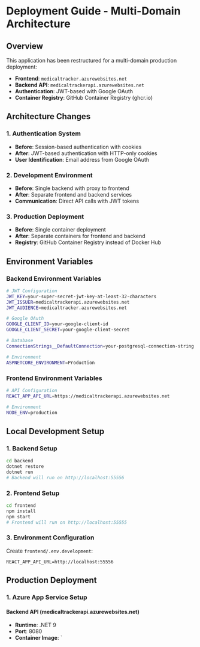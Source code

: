 # Deployment Guide - Multi-Domain Architecture

## Overview

This application has been restructured for a multi-domain production deployment:

- **Frontend**: `medicaltracker.azurewebsites.net`
- **Backend API**: `medicaltrackerapi.azurewebsites.net`
- **Authentication**: JWT-based with Google OAuth
- **Container Registry**: GitHub Container Registry (ghcr.io)

## Architecture Changes

### 1. Authentication System
- **Before**: Session-based authentication with cookies
- **After**: JWT-based authentication with HTTP-only cookies
- **User Identification**: Email address from Google OAuth

### 2. Development Environment
- **Before**: Single backend with proxy to frontend
- **After**: Separate frontend and backend services
- **Communication**: Direct API calls with JWT tokens

### 3. Production Deployment
- **Before**: Single container deployment
- **After**: Separate containers for frontend and backend
- **Registry**: GitHub Container Registry instead of Docker Hub

## Environment Variables

### Backend Environment Variables
```bash
# JWT Configuration
JWT_KEY=your-super-secret-jwt-key-at-least-32-characters
JWT_ISSUER=medicaltrackerapi.azurewebsites.net
JWT_AUDIENCE=medicaltracker.azurewebsites.net

# Google OAuth
GOOGLE_CLIENT_ID=your-google-client-id
GOOGLE_CLIENT_SECRET=your-google-client-secret

# Database
ConnectionStrings__DefaultConnection=your-postgresql-connection-string

# Environment
ASPNETCORE_ENVIRONMENT=Production
```

### Frontend Environment Variables
```bash
# API Configuration
REACT_APP_API_URL=https://medicaltrackerapi.azurewebsites.net

# Environment
NODE_ENV=production
```

## Local Development Setup

### 1. Backend Setup
```bash
cd backend
dotnet restore
dotnet run
# Backend will run on http://localhost:55556
```

### 2. Frontend Setup
```bash
cd frontend
npm install
npm start
# Frontend will run on http://localhost:55555
```

### 3. Environment Configuration
Create `frontend/.env.development`:
```
REACT_APP_API_URL=http://localhost:55556
```

## Production Deployment

### 1. Azure App Service Setup

#### Backend API (medicaltrackerapi.azurewebsites.net)
- **Runtime**: .NET 9
- **Port**: 8080
- **Container Image**: `